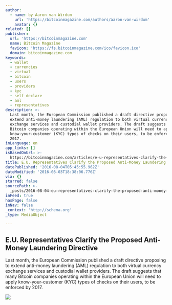 ```yaml
---
author:
  - name: by Aaron van Wirdum
    url: 'https://bitcoinmagazine.com/authors/aaron-van-wirdum'
    avatar: {}
related: []
publisher:
  url: 'https://bitcoinmagazine.com'
  name: Bitcoin Magazine
  favicon: 'https://fs.bitcoinmagazine.com/ico/favicon.ico'
  domain: bitcoinmagazine.com
keywords:
  - wallet
  - currencies
  - virtual
  - bitcoin
  - users
  - providers
  - kyc
  - self-declare
  - aml
  - representatives
description: >-
  Last month, the European Commission published a draft directive proposing to
  extend anti-money laundering (AML) regulation to both virtual currency
  exchange services and custodial wallet providers. The draft suggests that many
  Bitcoin companies operating within the European Union will need to apply
  know-your-customer (KYC) types of checks on their users, to be enforced by
  2017.
inLanguage: en
app_links: []
isBasedOnUrl: >-
  https://bitcoinmagazine.com/articles/e-u-representatives-clarify-the-proposed-anti-money-laundering-directive-1470242294
title: E.U. Representatives Clarify the Proposed Anti-Money Laundering Directive
datePublished: '2016-08-04T05:45:55.962Z'
dateModified: '2016-08-03T18:38:06.776Z'
via: {}
starred: false
sourcePath: >-
  _posts/2016-08-04-eu-representatives-clarify-the-proposed-anti-money-launder.md
inFeed: true
hasPage: false
inNav: false
_context: 'http://schema.org'
_type: MediaObject

---
```

<article style=""><h1>E.U. Representatives Clarify the Proposed Anti-Money Laundering Directive</h1><p>Last month, the European Commission published a draft directive proposing to extend anti-money laundering (AML) regulation to both virtual currency exchange services and custodial wallet providers. The draft suggests that many Bitcoin companies operating within the European Union will need to apply know-your-customer (KYC) types of checks on their users, to be enforced by 2017.</p><img src="https://fs.bitcoinmagazine.com/img/articles/e-u-representatives-clarify-the-proposed-anti-money-laundering-directive.jpg" /></article>